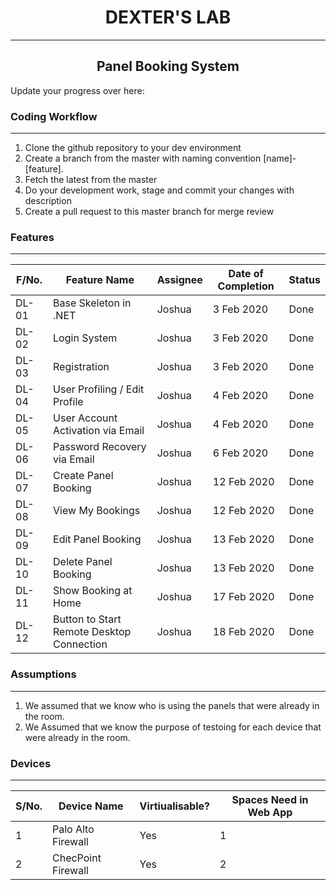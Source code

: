 <h1 align="center"><bold>DEXTER'S LAB</bold></h1>
<hr>

<h2 align="center">Panel Booking System</h2>


Update your progress over here:


<h3>Coding Workflow</h3>

<hr>

1. Clone the github repository to your dev environment
2. Create a branch from the master with naming convention [name]-[feature].
3. Fetch the latest from the master
4. Do your development work, stage and commit your changes with description
5. Create a pull request to this master branch for merge review

<h3>Features</h3>

<hr>

| F/No. |  Feature Name |  Assignee | Date of Completion | Status |
|---|---|---|---|---|
| DL-01 |  Base Skeleton in .NET |  Joshua | 3 Feb 2020 | Done |
| DL-02 |  Login System |  Joshua | 3 Feb 2020 | Done |
| DL-03 |  Registration |  Joshua | 3 Feb 2020 | Done |
|DL-04| User Profiling / Edit Profile | Joshua | 4 Feb 2020 | Done |
|DL-05| User Account Activation via Email | Joshua | 4 Feb 2020 | Done |
|DL-06| Password Recovery via Email | Joshua | 6 Feb 2020 | Done|
|DL-07| Create Panel Booking | Joshua | 12 Feb 2020 |Done|
|DL-08| View My Bookings | Joshua | 12 Feb 2020 |Done|
|DL-09| Edit Panel Booking | Joshua | 13 Feb 2020 |Done|
|DL-10| Delete Panel Booking | Joshua | 13 Feb 2020 |Done|
|DL-11| Show Booking at Home  | Joshua | 17 Feb 2020 |Done|
|DL-12| Button to Start Remote Desktop Connection  | Joshua | 18 Feb 2020 |Done|

<h3>Assumptions</h3>

<hr>

1. We assumed that we know who is using the panels that were already in the room.
2. We Assumed that we know the purpose of testoing for each device that were already in the room.

<h3>Devices</h3>

<hr>

| S/No. | Device Name |  Virtiualisable? | Spaces Need in Web App |
|---|---|---|---|
| 1 |  Palo Alto Firewall |  Yes| 1|
| 2 |  ChecPoint Firewall |  Yes| 2|

